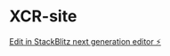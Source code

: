 # XCR-site

[Edit in StackBlitz next generation editor ⚡️](https://stackblitz.com/~/github.com/XCR-hub/XCR-site)
